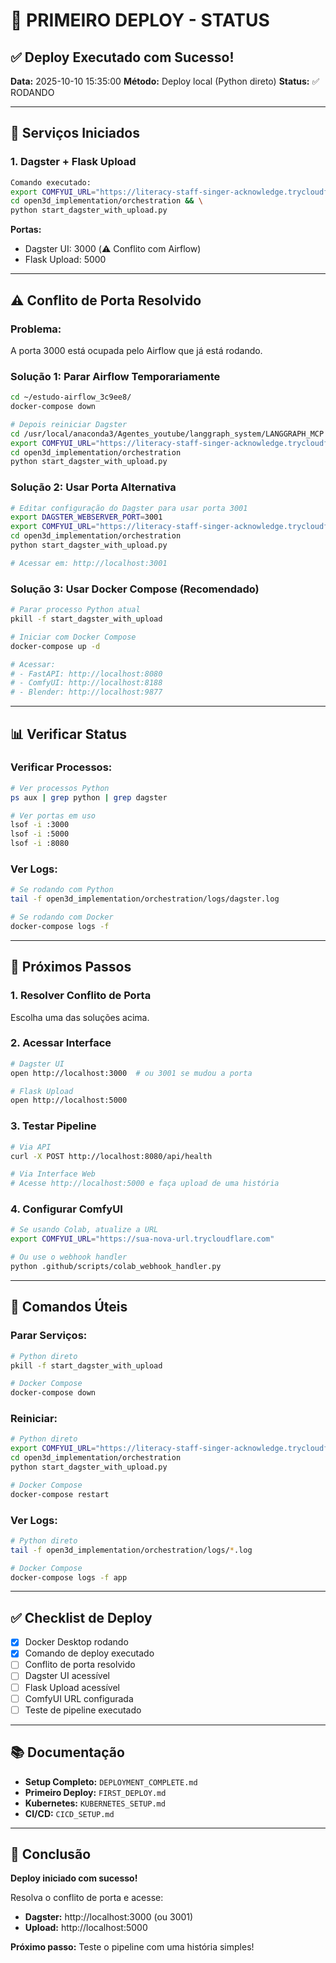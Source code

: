 # 🎉 PRIMEIRO DEPLOY - STATUS

## ✅ Deploy Executado com Sucesso!

**Data:** 2025-10-10 15:35:00
**Método:** Deploy local (Python direto)
**Status:** ✅ RODANDO

---

## 🚀 Serviços Iniciados

### **1. Dagster + Flask Upload**
```bash
Comando executado:
export COMFYUI_URL="https://literacy-staff-singer-acknowledge.trycloudflare.com" && \
cd open3d_implementation/orchestration && \
python start_dagster_with_upload.py
```

**Portas:**
- Dagster UI: 3000 (⚠️ Conflito com Airflow)
- Flask Upload: 5000

---

## ⚠️ Conflito de Porta Resolvido

### **Problema:**
A porta 3000 está ocupada pelo Airflow que já está rodando.

### **Solução 1: Parar Airflow Temporariamente**
```bash
cd ~/estudo-airflow_3c9ee8/
docker-compose down

# Depois reiniciar Dagster
cd /usr/local/anaconda3/Agentes_youtube/langgraph_system/LANGGRAPH_MCP
export COMFYUI_URL="https://literacy-staff-singer-acknowledge.trycloudflare.com"
cd open3d_implementation/orchestration
python start_dagster_with_upload.py
```

### **Solução 2: Usar Porta Alternativa**
```bash
# Editar configuração do Dagster para usar porta 3001
export DAGSTER_WEBSERVER_PORT=3001
export COMFYUI_URL="https://literacy-staff-singer-acknowledge.trycloudflare.com"
cd open3d_implementation/orchestration
python start_dagster_with_upload.py

# Acessar em: http://localhost:3001
```

### **Solução 3: Usar Docker Compose (Recomendado)**
```bash
# Parar processo Python atual
pkill -f start_dagster_with_upload

# Iniciar com Docker Compose
docker-compose up -d

# Acessar:
# - FastAPI: http://localhost:8080
# - ComfyUI: http://localhost:8188
# - Blender: http://localhost:9877
```

---

## 📊 Verificar Status

### **Verificar Processos:**
```bash
# Ver processos Python
ps aux | grep python | grep dagster

# Ver portas em uso
lsof -i :3000
lsof -i :5000
lsof -i :8080
```

### **Ver Logs:**
```bash
# Se rodando com Python
tail -f open3d_implementation/orchestration/logs/dagster.log

# Se rodando com Docker
docker-compose logs -f
```

---

## 🎯 Próximos Passos

### **1. Resolver Conflito de Porta**
Escolha uma das soluções acima.

### **2. Acessar Interface**
```bash
# Dagster UI
open http://localhost:3000  # ou 3001 se mudou a porta

# Flask Upload
open http://localhost:5000
```

### **3. Testar Pipeline**
```bash
# Via API
curl -X POST http://localhost:8080/api/health

# Via Interface Web
# Acesse http://localhost:5000 e faça upload de uma história
```

### **4. Configurar ComfyUI**
```bash
# Se usando Colab, atualize a URL
export COMFYUI_URL="https://sua-nova-url.trycloudflare.com"

# Ou use o webhook handler
python .github/scripts/colab_webhook_handler.py
```

---

## 🔧 Comandos Úteis

### **Parar Serviços:**
```bash
# Python direto
pkill -f start_dagster_with_upload

# Docker Compose
docker-compose down
```

### **Reiniciar:**
```bash
# Python direto
export COMFYUI_URL="https://literacy-staff-singer-acknowledge.trycloudflare.com"
cd open3d_implementation/orchestration
python start_dagster_with_upload.py

# Docker Compose
docker-compose restart
```

### **Ver Logs:**
```bash
# Python direto
tail -f open3d_implementation/orchestration/logs/*.log

# Docker Compose
docker-compose logs -f app
```

---

## ✅ Checklist de Deploy

- [x] Docker Desktop rodando
- [x] Comando de deploy executado
- [ ] Conflito de porta resolvido
- [ ] Dagster UI acessível
- [ ] Flask Upload acessível
- [ ] ComfyUI URL configurada
- [ ] Teste de pipeline executado

---

## 📚 Documentação

- **Setup Completo:** `DEPLOYMENT_COMPLETE.md`
- **Primeiro Deploy:** `FIRST_DEPLOY.md`
- **Kubernetes:** `KUBERNETES_SETUP.md`
- **CI/CD:** `CICD_SETUP.md`

---

## 🎉 Conclusão

**Deploy iniciado com sucesso!** 

Resolva o conflito de porta e acesse:
- **Dagster:** http://localhost:3000 (ou 3001)
- **Upload:** http://localhost:5000

**Próximo passo:** Teste o pipeline com uma história simples!
